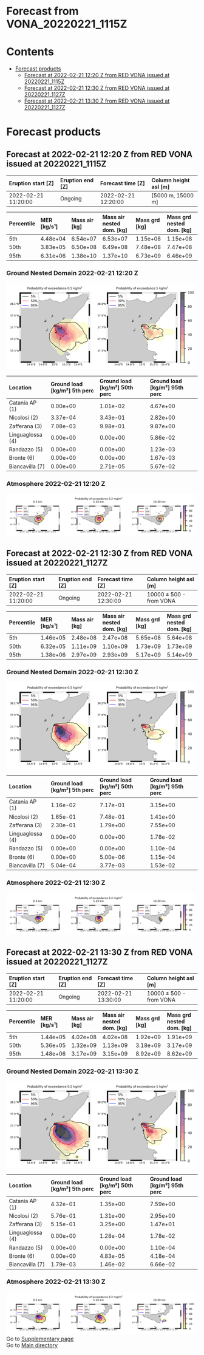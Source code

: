 
Forecast from VONA_20220221_1115Z
=================================

Contents
========

* [Forecast products](#forecast-products)
	* [Forecast at 2022-02-21 12:20 Z from RED VONA issued at 20220221_1115Z](#forecast-at-2022-02-21-1220-z-from-red-vona-issued-at-20220221_1115z)
	* [Forecast at 2022-02-21 12:30 Z from RED VONA issued at 20220221_1127Z](#forecast-at-2022-02-21-1230-z-from-red-vona-issued-at-20220221_1127z)
	* [Forecast at 2022-02-21 13:30 Z from RED VONA issued at 20220221_1127Z](#forecast-at-2022-02-21-1330-z-from-red-vona-issued-at-20220221_1127z)

# Forecast products

## Forecast at 2022-02-21 12:20 Z from RED VONA issued at 20220221_1115Z
  

|Eruption start [Z]|Eruption end [Z]|Forecast time [Z]|Column height asl [m]|
| :--- | :--- | :--- | :--- |
|2022-02-21 11:20:00|Ongoing|2022-02-21 12:20:00|[5000 m, 15000 m]|
  
  

|Percentile|MER [kg/s¹]|Mass air [kg]|Mass air nested dom. [kg]|Mass grd [kg]|Mass grd nested dom. [kg]|
| :--- | :--- | :--- | :--- | :--- | :--- |
|5th|4.48e+04|6.54e+07|6.53e+07|1.15e+08|1.15e+08|
|50th|3.83e+05|6.50e+08|6.49e+08|7.48e+08|7.47e+08|
|95th|6.31e+06|1.38e+10|1.37e+10|6.73e+09|6.46e+09|
  

### Ground Nested Domain 2022-02-21 12:20 Z
  
![](./figures/probability_grd_2022_02_21_1220_grid_1_1.png)  
  
  
  
  
  
  

|Location|Ground load [kg/m²] 5th perc|Ground load [kg/m²] 50th perc|Ground load [kg/m²] 95th perc|
| :--- | :--- | :--- | :--- |
|Catania AP (1)|0.00e+00|1.01e-02|4.67e+00|
|Nicolosi (2)|3.37e-04|3.43e-01|2.82e+00|
|Zafferana (3)|7.08e-03|9.98e-01|9.87e+00|
|Linguaglossa (4)|0.00e+00|0.00e+00|5.86e-02|
|Randazzo (5)|0.00e+00|0.00e+00|1.23e-03|
|Bronte (6)|0.00e+00|0.00e+00|1.67e-03|
|Biancavilla (7)|0.00e+00|2.71e-05|5.67e-02|
  

### Atmosphere 2022-02-21 12:20 Z
  
![](./figures/probability_air_2022_02_21_1220_grid_2_conclev_1_1.png)
## Forecast at 2022-02-21 12:30 Z from RED VONA issued at 20220221_1127Z
  

|Eruption start [Z]|Eruption end [Z]|Forecast time [Z]|Column height asl [m]|
| :--- | :--- | :--- | :--- |
|2022-02-21 11:20:00|Ongoing|2022-02-21 12:30:00|10000 ± 500 - from VONA|
  
  

|Percentile|MER [kg/s¹]|Mass air [kg]|Mass air nested dom. [kg]|Mass grd [kg]|Mass grd nested dom. [kg]|
| :--- | :--- | :--- | :--- | :--- | :--- |
|5th|1.46e+05|2.48e+08|2.47e+08|5.65e+08|5.64e+08|
|50th|6.32e+05|1.11e+09|1.10e+09|1.73e+09|1.73e+09|
|95th|1.38e+06|2.97e+09|2.93e+09|5.17e+09|5.14e+09|
  

### Ground Nested Domain 2022-02-21 12:30 Z
  
![](./figures/probability_grd_2022_02_21_1230_grid_1_2.png)  
  
  
  
  
  
  

|Location|Ground load [kg/m²] 5th perc|Ground load [kg/m²] 50th perc|Ground load [kg/m²] 95th perc|
| :--- | :--- | :--- | :--- |
|Catania AP (1)|1.16e-02|7.17e-01|3.15e+00|
|Nicolosi (2)|1.65e-01|7.48e-01|1.41e+00|
|Zafferana (3)|2.30e-01|1.79e+00|7.55e+00|
|Linguaglossa (4)|0.00e+00|0.00e+00|1.78e-02|
|Randazzo (5)|0.00e+00|0.00e+00|1.10e-04|
|Bronte (6)|0.00e+00|5.00e-06|1.15e-04|
|Biancavilla (7)|5.04e-04|3.77e-03|1.53e-02|
  

### Atmosphere 2022-02-21 12:30 Z
  
![](./figures/probability_air_2022_02_21_1230_grid_2_conclev_1_2.png)
## Forecast at 2022-02-21 13:30 Z from RED VONA issued at 20220221_1127Z
  

|Eruption start [Z]|Eruption end [Z]|Forecast time [Z]|Column height asl [m]|
| :--- | :--- | :--- | :--- |
|2022-02-21 11:20:00|Ongoing|2022-02-21 13:30:00|10000 ± 500 - from VONA|
  
  

|Percentile|MER [kg/s¹]|Mass air [kg]|Mass air nested dom. [kg]|Mass grd [kg]|Mass grd nested dom. [kg]|
| :--- | :--- | :--- | :--- | :--- | :--- |
|5th|1.44e+05|4.02e+08|4.02e+08|1.92e+09|1.91e+09|
|50th|5.36e+05|1.32e+09|1.13e+09|3.18e+09|3.17e+09|
|95th|1.48e+06|3.17e+09|3.15e+09|8.92e+09|8.62e+09|
  

### Ground Nested Domain 2022-02-21 13:30 Z
  
![](./figures/probability_grd_2022_02_21_1330_grid_1_3.png)  
  
  
  
  
  
  

|Location|Ground load [kg/m²] 5th perc|Ground load [kg/m²] 50th perc|Ground load [kg/m²] 95th perc|
| :--- | :--- | :--- | :--- |
|Catania AP (1)|4.32e-01|1.35e+00|7.59e+00|
|Nicolosi (2)|5.76e-01|1.31e+00|2.95e+00|
|Zafferana (3)|5.15e-01|3.25e+00|1.47e+01|
|Linguaglossa (4)|0.00e+00|1.28e-04|1.78e-02|
|Randazzo (5)|0.00e+00|0.00e+00|1.10e-04|
|Bronte (6)|0.00e+00|4.83e-05|4.18e-04|
|Biancavilla (7)|1.79e-03|1.46e-02|6.66e-02|
  

### Atmosphere 2022-02-21 13:30 Z
  
![](./figures/probability_air_2022_02_21_1330_grid_2_conclev_1_3.png)  
Go to [Supplementary page](Supplementary_page.md)  
Go to [Main directory](https://github.com/federicapardini/Real_time_ash_forecast)